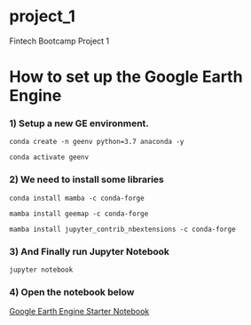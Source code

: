 # project_1
Fintech Bootcamp Project 1

# How to set up the Google Earth Engine

### 1) Setup a new GE environment.

```shell
conda create -n geenv python=3.7 anaconda -y

conda activate geenv

```
### 2) We need to install some libraries

```shell
conda install mamba -c conda-forge

mamba install geemap -c conda-forge

mamba install jupyter_contrib_nbextensions -c conda-forge

```

### 3) And Finally run Jupyter Notebook

```shell
jupyter notebook
```

### 4) Open the notebook below


[Google Earth Engine Starter Notebook](gee_example.ipynb)


